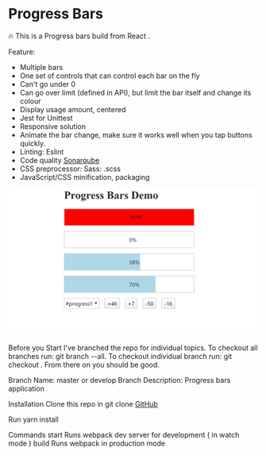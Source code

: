 # Progress Bars

🔥 This is a Progress bars build from React .

Feature: 
  + Multiple bars
  + One set of controls that can control each bar on the fly
  + Can't go under 0
  + Can go over limit (defined in API), but limit the bar itself and change its colour
  + Display usage amount, centered
  + Jest for Unittest
  + Responsive solution
  + Animate the bar change, make sure it works well when you tap buttons quickly.
  + Linting: Eslint
  + Code quality [Sonarqube](https://sonarcloud.io/dashboard?id=ntdanh1711_progress-bar)
  + CSS preprocessor: Sass: .scss
  + JavaScript/CSS minification, packaging


![Demo Logo](/Demo.PNG)

Before you Start
I've branched the repo for individual topics. To checkout all branches run: git branch --all. To checkout individual branch run: git checkout <branch name>. From there on you should be good.

Branch Name: master or develop
Branch Description:
Progress bars application

Installation
Clone this repo in git clone [GitHub](https://github.com/ntdanh1711/progress-bar)

Run yarn install


Commands
start Runs webpack dev server for development ( in watch mode )
build Runs webpack in production mode
